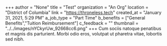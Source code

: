 +++
author = "None"
title = "Test"
organization = "An Org"
location = "District of Columbia"
link = "https://throneless.tech"
created_at = "January 31, 2021, 5:29 PM"
a_job_type = "Part Time"
b_benefits = ["General Benefits","Tuition Reimbursement"]
c_feedback = ""
thumbnail = "../../images/nYCkyrUw_92668cc6.png"
+++
Cum sociis natoque penatibus et magnis dis parturient. Morbi odio eros, volutpat ut pharetra vitae, lobortis sed nibh.